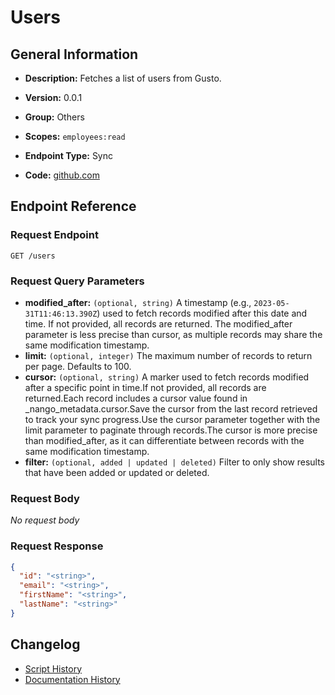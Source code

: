 <!-- BEGIN GENERATED CONTENT -->
# Users

## General Information

- **Description:** Fetches a list of users from Gusto.

- **Version:** 0.0.1
- **Group:** Others
- **Scopes:** `employees:read`
- **Endpoint Type:** Sync
- **Code:** [github.com](https://github.com/NangoHQ/integration-templates/tree/main/integrations/gusto/syncs/users.ts)


## Endpoint Reference

### Request Endpoint

`GET /users`

### Request Query Parameters

- **modified_after:** `(optional, string)` A timestamp (e.g., `2023-05-31T11:46:13.390Z`) used to fetch records modified after this date and time. If not provided, all records are returned. The modified_after parameter is less precise than cursor, as multiple records may share the same modification timestamp.
- **limit:** `(optional, integer)` The maximum number of records to return per page. Defaults to 100.
- **cursor:** `(optional, string)` A marker used to fetch records modified after a specific point in time.If not provided, all records are returned.Each record includes a cursor value found in _nango_metadata.cursor.Save the cursor from the last record retrieved to track your sync progress.Use the cursor parameter together with the limit parameter to paginate through records.The cursor is more precise than modified_after, as it can differentiate between records with the same modification timestamp.
- **filter:** `(optional, added | updated | deleted)` Filter to only show results that have been added or updated or deleted.

### Request Body

_No request body_

### Request Response

```json
{
  "id": "<string>",
  "email": "<string>",
  "firstName": "<string>",
  "lastName": "<string>"
}
```

## Changelog

- [Script History](https://github.com/NangoHQ/integration-templates/commits/main/integrations/gusto/syncs/users.ts)
- [Documentation History](https://github.com/NangoHQ/integration-templates/commits/main/integrations/gusto/syncs/users.md)

<!-- END  GENERATED CONTENT -->

